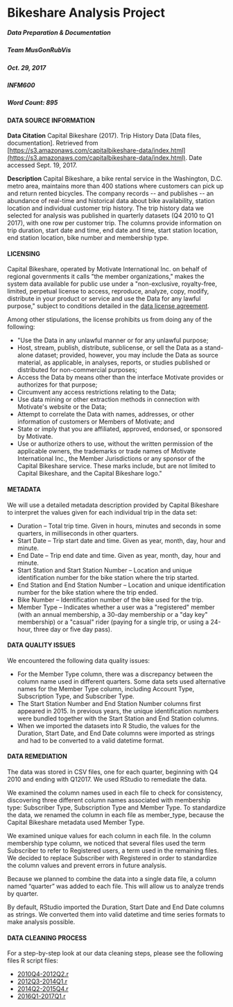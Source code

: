# Bikeshare Analysis Project
##### Data Preparation & Documentation
##### Team MusGonRubVis
##### Oct. 29, 2017
##### INFM600
##### Word Count: 895

#### DATA SOURCE INFORMATION

**Data Citation**
Capital Bikeshare (2017). Trip History Data [Data files, documentation]. Retrieved from [https://s3.amazonaws.com/capitalbikeshare-data/index.html](https://s3.amazonaws.com/capitalbikeshare-data/index.html). Date accessed Sept. 19, 2017.  

**Description**
Capital Bikeshare, a bike rental service in the Washington, D.C. metro area, maintains more than 400 stations where customers can pick up and return rented bicycles. The company records -- and publishes -- an abundance of real-time and historical data about bike availability, station location and individual customer trip history. The trip history data we selected for analysis was published in quarterly datasets (Q4 2010 to Q1 2017), with one row per customer trip. The columns provide information on trip duration, start date and time, end date and time, start station location, end station location, bike number and membership type.

#### LICENSING

Capital Bikeshare, operated by Motivate International Inc. on behalf of regional governments it calls "the member organizations," makes the system data available for public use under a "non-exclusive, royalty-free, limited, perpetual license to access, reproduce, analyze, copy, modify, distribute in your product or service and use the Data for any lawful purpose," subject to conditions detailed in the [data license agreement](https://www.capitalbikeshare.com/data-license-agreement).  

Among other stipulations, the license prohibits us from doing any of the following:
* "Use the Data in any unlawful manner or for any unlawful purpose;
* Host, stream, publish, distribute, sublicense, or sell the Data as a stand-alone dataset; provided, however, you may include the Data as source material, as applicable, in analyses, reports, or studies published or distributed for non-commercial purposes;
* Access the Data by means other than the interface Motivate provides or authorizes for that purpose;
* Circumvent any access restrictions relating to the Data;
* Use data mining or other extraction methods in connection with Motivate's website or the Data;
* Attempt to correlate the Data with names, addresses, or other information of customers or Members of Motivate; and
* State or imply that you are affiliated, approved, endorsed, or sponsored by Motivate.
* Use or authorize others to use, without the written permission of the applicable owners, the trademarks or trade names of Motivate International Inc., the Member Jurisdictions or any sponsor of the Capital Bikeshare service. These marks include, but are not limited to Capital Bikeshare, and the Capital Bikeshare logo."

#### METADATA

We will use a detailed metadata description provided by Capital Bikeshare to interpret the values given for each individual trip in the data set:
* Duration – Total trip time. Given in hours, minutes and seconds in some quarters, in milliseconds in other quarters.
* Start Date – Trip start date and time. Given as year, month, day, hour and minute.
* End Date – Trip end date and time. Given as year, month, day, hour and minute.
* Start Station and Start Station Number – Location and unique identification number for the bike station where the trip started.
* End Station and End Station Number – Location and unique identification number for the bike station where the trip ended.
* Bike Number – Identification number of the bike used for the trip.
* Member Type – Indicates whether a user was a "registered" member (with an annual membership, a 30-day membership or a "day key" membership) or a "casual" rider (paying for a single trip, or using a 24-hour, three day or five day pass).

#### DATA QUALITY ISSUES

We encountered the following data quality issues:

* For the Member Type column, there was a discrepancy between the column name used in different quarters. Some data sets used alternative names for the Member Type column, including Account Type, Subscription Type, and Subscriber Type.
* The Start Station Number and End Station Number columns first appeared in 2015. In previous years, the unique identification numbers were bundled together with the Start Station and End Station columns.
* When we imported the datasets into R Studio, the values for the Duration, Start Date, and End Date columns were imported as strings and had to be converted to a valid datetime format.

#### DATA REMEDIATION

The data was stored in CSV files, one for each quarter, beginning with Q4 2010 and ending with Q12017. We used RStudio to remediate the data.

We examined the column names used in each file to check for consistency, discovering three different column names associated with membership type: Subscriber Type, Subscription Type and Member Type. To standardize the data, we renamed the column in each file as member_type, because the Capital Bikeshare metadata used Member Type.

We examined unique values for each column in each file.  In the column membership type column, we noticed that several files used the term Subscriber to refer to Registered users, a term used in the remaining files. We decided to replace Subscriber with Registered in order to standardize the column values and prevent errors in future analysis.

Because we planned to combine the data into a single data file, a column named “quarter” was added to each file. This will allow us to analyze trends by quarter.

By default, RStudio imported the Duration, Start Date and End Date columns as strings. We converted them into valid datetime and time series formats to make analysis possible.

#### DATA CLEANING PROCESS

For a step-by-step look at our data cleaning steps, please see the following files R script files:
* [2010Q4-2012Q2.r](../import-clean/2010Q4-2012Q2.r)
* [2012Q3-2014Q1.r](../import-clean/2012Q3-2014Q1.r)
* [2014Q2-2015Q4.r](../import-clean/2014Q2-2015Q4.r)
* [2016Q1-2017Q1.r](../import-clean/2016Q1-2017Q1.r)
